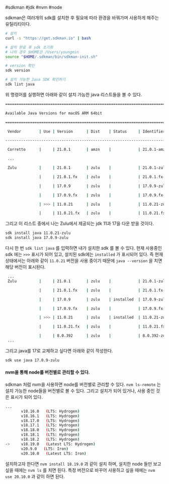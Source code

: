 #sdkman #jdk #nvm #node 

sdkman은 여러개의 sdk를 설치한 후 필요에 따라 환경을 바꿔가며 사용하게 해주는 유틸리티이다.

```sh
# 설치
curl -s "https://get.sdkman.io" | bash

# 설치 완료 후 sdk 초기화
# 나의 경우 $HOME은 /Users/youngmin
source "$HOME/.sdkman/bin/sdkman-init.sh"

# version 확인
sdk version

# 설치 가능한 Java SDK 확인하기
sdk list java
```

위 명령어를 실행하면 아래와 같이 설치 가능한 java 리스트들을 볼 수 있다.

```sh
================================================================================

Available Java Versions for macOS ARM 64bit

================================================================================

 Vendor        | Use | Version      | Dist    | Status     | Identifier

--------------------------------------------------------------------------------

 Corretto      |     | 21.0.1       | amzn    |            | 21.0.1-amzn         

 ...        

 Zulu          |     | 21.0.1       | zulu    |            | 21.0.1-zulu         

               |     | 21.0.1.fx    | zulu    |            | 21.0.1.fx-zulu      

               |     | 17.0.9       | zulu    |            | 17.0.9-zulu         

               |     | 17.0.9.fx    | zulu    |            | 17.0.9.fx-zulu      

               | >>> | 11.0.21      | zulu    |            | 11.0.21-zulu        

               |     | 11.0.21.fx   | zulu    |            | 11.0.21.fx-zulu
```

그리고 이 리스트 중에서 나는 Zulu에서 제공되는 jdk 11과 17을 다운 받을 것이다.

```sh
sdk install java 11.0.21-zulu
sdk install java 17.0.9-zulu
```

다시 한 번 `sdk list java` 를 입력하면 내가 설치한 sdk 를 볼 수 있다. 현재 사용중인 sdk 에는 `>>>` 표시가 되어 있고, 설치된 sdk에는 `installed` 가 표시되어 있다. 즉 현재 상태에서는 아래와 같이 `11.0.21` 버전을 사용 중이기 때문에 `java --version` 을 치면 해당 버전이 표시된다.

```sh
 ...
 Zulu          |     | 21.0.1       | zulu    |            | 21.0.1-zulu         

               |     | 21.0.1.fx    | zulu    |            | 21.0.1.fx-zulu      

               |     | 17.0.9       | zulu    | installed  | 17.0.9-zulu         

               |     | 17.0.9.fx    | zulu    |            | 17.0.9.fx-zulu      

               | >>> | 11.0.21      | zulu    | installed  | 11.0.21-zulu        

               |     | 11.0.21.fx   | zulu    |            | 11.0.21.fx-zulu     

               |     | 8.0.392      | zulu    |            | 8.0.392-zulu
 ...
```

그리고 java를 17로 교체하고 싶다면 아래와 같이 작성한다.

```sh
sdk use java 17.0.9-zulu
```

#### nvm을 통해 node를 버전별로 관리할 수 있다.

sdkman 처럼 nvm을 사용하면 node를 버전별로 관리할 수 있다. `nvm ls-remote` 는 설치 가능한 node들을 버전별로 볼 수 있다. 그리고 설치가 되어 있거나, 사용 중인 것은 표시가 되어 있다.

```sh
...
       v18.16.0   (LTS: Hydrogen)
       v18.16.1   (LTS: Hydrogen)
       v18.17.0   (LTS: Hydrogen)
       v18.17.1   (LTS: Hydrogen)
       v18.18.0   (LTS: Hydrogen)
       v18.18.1   (LTS: Hydrogen)
       v18.18.2   (LTS: Hydrogen)
->     v18.19.0   (Latest LTS: Hydrogen)
       v20.9.0   (LTS: Iron)
       v20.10.0   (Latest LTS: Iron)
```

설치하고자 한다면 `nvm install 18.19.0` 과 같이 설치 하며, 설치한 node 들만 보고 싶을 때에는 `nvm ls` 를 치면 된다. 특정 버전으로 바꾸어 사용하고 싶을 때에는 `nvm use 20.10.0` 과 같이 하면 된다.